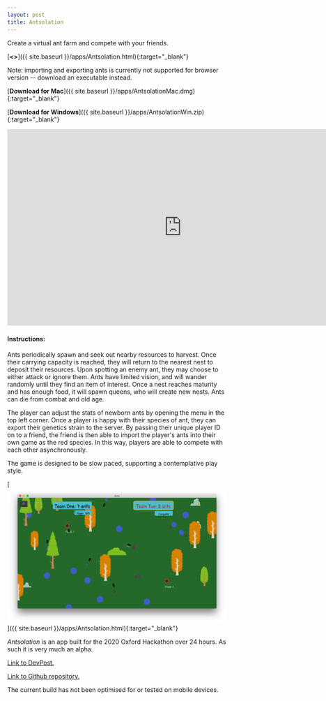 ```yaml
---
layout: post
title: Antsolation
---
```

Create a virtual ant farm and compete with your friends.

[**<<LAUNCH ANTSOLATION>>**]({{ site.baseurl }}/apps/Antsolation.html){:target="_blank"}

Note: importing and exporting ants is currently not supported for browser version -- download an executable instead.

[**Download for Mac**]({{ site.baseurl }}/apps/AntsolationMac.dmg){:target="_blank"}

[**Download for Windows**]({{ site.baseurl }}/apps/AntsolationWin.zip){:target="_blank"}

<iframe width="800" height="450" src="https://www.youtube.com/embed/y299m0jmlbo" frameborder="0" allow="accelerometer; autoplay; clipboard-write; encrypted-media; gyroscope; picture-in-picture" allowfullscreen></iframe>

#### Instructions:
Ants periodically spawn and seek out nearby resources to harvest. Once their carrying capacity is reached, they will return to the nearest nest to deposit their resources. Upon spotting an enemy ant, they may choose to either attack or ignore them. Ants have limited vision, and will wander randomly until they find an item of interest. Once a nest reaches maturity and has enough food, it will spawn queens, who will create new nests. Ants can die from combat and old age.

The player can adjust the stats of newborn ants by opening the menu in the top left corner. Once a player is happy with their species of ant, they can export their genetics strain to the server. By passing their unique player ID on to a friend, the friend is then able to import the player's ants into their own game as the red species. In this way, players are able to compete with each other asynchronously.

The game is designed to be slow paced, supporting a contemplative play style.

[<img src="/images/posts/antsolation.png" alt="Antsolation App" width="800"/>]({{ site.baseurl }}/apps/Antsolation.html){:target="_blank"}

*Antsolation* is an app built for the 2020 Oxford Hackathon over 24 hours. As such it is very much an alpha.

[Link to DevPost.](https://devpost.com/software/antsolation)

[Link to Github repository.](https://github.com/rosscg/Antsolation)

The current build has not been optimised for or tested on mobile devices.
